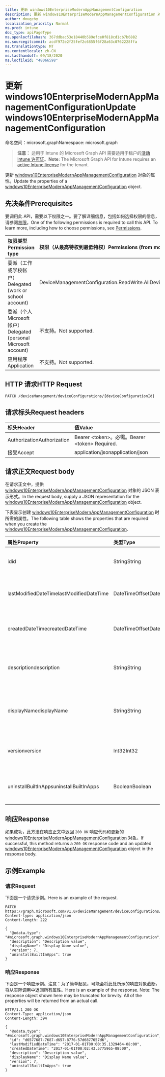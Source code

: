```yaml
---
title: 更新 windows10EnterpriseModernAppManagementConfiguration
description: 更新 windows10EnterpriseModernAppManagementConfiguration 对象的属性。
author: dougeby
localization_priority: Normal
ms.prod: intune
doc_type: apiPageType
ms.openlocfilehash: 367ddbac53e18440b589efce0f818cd1cb7b6882
ms.sourcegitcommit: acdf972e2f25fef2c6855f6f28a63c0762228ffa
ms.translationtype: MT
ms.contentlocale: zh-CN
ms.lasthandoff: 09/18/2020
ms.locfileid: "48066598"
---
```

# <a name="update-windows10enterprisemodernappmanagementconfiguration"></a><span data-ttu-id="2d822-103">更新 windows10EnterpriseModernAppManagementConfiguration</span><span class="sxs-lookup"><span data-stu-id="2d822-103">Update windows10EnterpriseModernAppManagementConfiguration</span></span>

<span data-ttu-id="2d822-104">命名空间：microsoft.graph</span><span class="sxs-lookup"><span data-stu-id="2d822-104">Namespace: microsoft.graph</span></span>

> <span data-ttu-id="2d822-105">**注意：** 适用于 Intune 的 Microsoft Graph API 需要适用于租户的[活动 Intune 许可证](https://go.microsoft.com/fwlink/?linkid=839381)。</span><span class="sxs-lookup"><span data-stu-id="2d822-105">**Note:** The Microsoft Graph API for Intune requires an [active Intune license](https://go.microsoft.com/fwlink/?linkid=839381) for the tenant.</span></span>

<span data-ttu-id="2d822-106">更新 [windows10EnterpriseModernAppManagementConfiguration](../resources/intune-deviceconfig-windows10enterprisemodernappmanagementconfiguration.md) 对象的属性。</span><span class="sxs-lookup"><span data-stu-id="2d822-106">Update the properties of a [windows10EnterpriseModernAppManagementConfiguration](../resources/intune-deviceconfig-windows10enterprisemodernappmanagementconfiguration.md) object.</span></span>

## <a name="prerequisites"></a><span data-ttu-id="2d822-107">先决条件</span><span class="sxs-lookup"><span data-stu-id="2d822-107">Prerequisites</span></span>
<span data-ttu-id="2d822-p101">要调用此 API，需要以下权限之一。要了解详细信息，包括如何选择权限的信息，请参阅[权限](/graph/permissions-reference)。</span><span class="sxs-lookup"><span data-stu-id="2d822-p101">One of the following permissions is required to call this API. To learn more, including how to choose permissions, see [Permissions](/graph/permissions-reference).</span></span>

|<span data-ttu-id="2d822-110">权限类型</span><span class="sxs-lookup"><span data-stu-id="2d822-110">Permission type</span></span>|<span data-ttu-id="2d822-111">权限（从最高特权到最低特权）</span><span class="sxs-lookup"><span data-stu-id="2d822-111">Permissions (from most to least privileged)</span></span>|
|:---|:---|
|<span data-ttu-id="2d822-112">委派（工作或学校帐户）</span><span class="sxs-lookup"><span data-stu-id="2d822-112">Delegated (work or school account)</span></span>|<span data-ttu-id="2d822-113">DeviceManagementConfiguration.ReadWrite.All</span><span class="sxs-lookup"><span data-stu-id="2d822-113">DeviceManagementConfiguration.ReadWrite.All</span></span>|
|<span data-ttu-id="2d822-114">委派（个人 Microsoft 帐户）</span><span class="sxs-lookup"><span data-stu-id="2d822-114">Delegated (personal Microsoft account)</span></span>|<span data-ttu-id="2d822-115">不支持。</span><span class="sxs-lookup"><span data-stu-id="2d822-115">Not supported.</span></span>|
|<span data-ttu-id="2d822-116">应用程序</span><span class="sxs-lookup"><span data-stu-id="2d822-116">Application</span></span>|<span data-ttu-id="2d822-117">不支持。</span><span class="sxs-lookup"><span data-stu-id="2d822-117">Not supported.</span></span>|

## <a name="http-request"></a><span data-ttu-id="2d822-118">HTTP 请求</span><span class="sxs-lookup"><span data-stu-id="2d822-118">HTTP Request</span></span>
<!-- {
  "blockType": "ignored"
}
-->
``` http
PATCH /deviceManagement/deviceConfigurations/{deviceConfigurationId}
```

## <a name="request-headers"></a><span data-ttu-id="2d822-119">请求标头</span><span class="sxs-lookup"><span data-stu-id="2d822-119">Request headers</span></span>
|<span data-ttu-id="2d822-120">标头</span><span class="sxs-lookup"><span data-stu-id="2d822-120">Header</span></span>|<span data-ttu-id="2d822-121">值</span><span class="sxs-lookup"><span data-stu-id="2d822-121">Value</span></span>|
|:---|:---|
|<span data-ttu-id="2d822-122">Authorization</span><span class="sxs-lookup"><span data-stu-id="2d822-122">Authorization</span></span>|<span data-ttu-id="2d822-123">Bearer &lt;token&gt;。必需。</span><span class="sxs-lookup"><span data-stu-id="2d822-123">Bearer &lt;token&gt; Required.</span></span>|
|<span data-ttu-id="2d822-124">接受</span><span class="sxs-lookup"><span data-stu-id="2d822-124">Accept</span></span>|<span data-ttu-id="2d822-125">application/json</span><span class="sxs-lookup"><span data-stu-id="2d822-125">application/json</span></span>|

## <a name="request-body"></a><span data-ttu-id="2d822-126">请求正文</span><span class="sxs-lookup"><span data-stu-id="2d822-126">Request body</span></span>
<span data-ttu-id="2d822-127">在请求正文中，提供 [windows10EnterpriseModernAppManagementConfiguration](../resources/intune-deviceconfig-windows10enterprisemodernappmanagementconfiguration.md) 对象的 JSON 表示形式。</span><span class="sxs-lookup"><span data-stu-id="2d822-127">In the request body, supply a JSON representation for the [windows10EnterpriseModernAppManagementConfiguration](../resources/intune-deviceconfig-windows10enterprisemodernappmanagementconfiguration.md) object.</span></span>

<span data-ttu-id="2d822-128">下表显示创建 [windows10EnterpriseModernAppManagementConfiguration](../resources/intune-deviceconfig-windows10enterprisemodernappmanagementconfiguration.md) 时所需的属性。</span><span class="sxs-lookup"><span data-stu-id="2d822-128">The following table shows the properties that are required when you create the [windows10EnterpriseModernAppManagementConfiguration](../resources/intune-deviceconfig-windows10enterprisemodernappmanagementconfiguration.md).</span></span>

|<span data-ttu-id="2d822-129">属性</span><span class="sxs-lookup"><span data-stu-id="2d822-129">Property</span></span>|<span data-ttu-id="2d822-130">类型</span><span class="sxs-lookup"><span data-stu-id="2d822-130">Type</span></span>|<span data-ttu-id="2d822-131">说明</span><span class="sxs-lookup"><span data-stu-id="2d822-131">Description</span></span>|
|:---|:---|:---|
|<span data-ttu-id="2d822-132">id</span><span class="sxs-lookup"><span data-stu-id="2d822-132">id</span></span>|<span data-ttu-id="2d822-133">String</span><span class="sxs-lookup"><span data-stu-id="2d822-133">String</span></span>|<span data-ttu-id="2d822-134">实体的键。</span><span class="sxs-lookup"><span data-stu-id="2d822-134">Key of the entity.</span></span> <span data-ttu-id="2d822-135">继承自 [deviceConfiguration](../resources/intune-deviceconfig-deviceconfiguration.md)</span><span class="sxs-lookup"><span data-stu-id="2d822-135">Inherited from [deviceConfiguration](../resources/intune-deviceconfig-deviceconfiguration.md)</span></span>|
|<span data-ttu-id="2d822-136">lastModifiedDateTime</span><span class="sxs-lookup"><span data-stu-id="2d822-136">lastModifiedDateTime</span></span>|<span data-ttu-id="2d822-137">DateTimeOffset</span><span class="sxs-lookup"><span data-stu-id="2d822-137">DateTimeOffset</span></span>|<span data-ttu-id="2d822-138">上次修改对象的日期/时间。</span><span class="sxs-lookup"><span data-stu-id="2d822-138">DateTime the object was last modified.</span></span> <span data-ttu-id="2d822-139">继承自 [deviceConfiguration](../resources/intune-deviceconfig-deviceconfiguration.md)</span><span class="sxs-lookup"><span data-stu-id="2d822-139">Inherited from [deviceConfiguration](../resources/intune-deviceconfig-deviceconfiguration.md)</span></span>|
|<span data-ttu-id="2d822-140">createdDateTime</span><span class="sxs-lookup"><span data-stu-id="2d822-140">createdDateTime</span></span>|<span data-ttu-id="2d822-141">DateTimeOffset</span><span class="sxs-lookup"><span data-stu-id="2d822-141">DateTimeOffset</span></span>|<span data-ttu-id="2d822-142">创建对象的日期/时间。</span><span class="sxs-lookup"><span data-stu-id="2d822-142">DateTime the object was created.</span></span> <span data-ttu-id="2d822-143">继承自 [deviceConfiguration](../resources/intune-deviceconfig-deviceconfiguration.md)</span><span class="sxs-lookup"><span data-stu-id="2d822-143">Inherited from [deviceConfiguration](../resources/intune-deviceconfig-deviceconfiguration.md)</span></span>|
|<span data-ttu-id="2d822-144">description</span><span class="sxs-lookup"><span data-stu-id="2d822-144">description</span></span>|<span data-ttu-id="2d822-145">String</span><span class="sxs-lookup"><span data-stu-id="2d822-145">String</span></span>|<span data-ttu-id="2d822-146">管理员提供的设备配置的说明。</span><span class="sxs-lookup"><span data-stu-id="2d822-146">Admin provided description of the Device Configuration.</span></span> <span data-ttu-id="2d822-147">继承自 [deviceConfiguration](../resources/intune-deviceconfig-deviceconfiguration.md)</span><span class="sxs-lookup"><span data-stu-id="2d822-147">Inherited from [deviceConfiguration](../resources/intune-deviceconfig-deviceconfiguration.md)</span></span>|
|<span data-ttu-id="2d822-148">displayName</span><span class="sxs-lookup"><span data-stu-id="2d822-148">displayName</span></span>|<span data-ttu-id="2d822-149">String</span><span class="sxs-lookup"><span data-stu-id="2d822-149">String</span></span>|<span data-ttu-id="2d822-150">管理员提供的设备配置的名称。</span><span class="sxs-lookup"><span data-stu-id="2d822-150">Admin provided name of the device configuration.</span></span> <span data-ttu-id="2d822-151">继承自 [deviceConfiguration](../resources/intune-deviceconfig-deviceconfiguration.md)</span><span class="sxs-lookup"><span data-stu-id="2d822-151">Inherited from [deviceConfiguration](../resources/intune-deviceconfig-deviceconfiguration.md)</span></span>|
|<span data-ttu-id="2d822-152">version</span><span class="sxs-lookup"><span data-stu-id="2d822-152">version</span></span>|<span data-ttu-id="2d822-153">Int32</span><span class="sxs-lookup"><span data-stu-id="2d822-153">Int32</span></span>|<span data-ttu-id="2d822-154">设备配置的版本。</span><span class="sxs-lookup"><span data-stu-id="2d822-154">Version of the device configuration.</span></span> <span data-ttu-id="2d822-155">继承自 [deviceConfiguration](../resources/intune-deviceconfig-deviceconfiguration.md)</span><span class="sxs-lookup"><span data-stu-id="2d822-155">Inherited from [deviceConfiguration](../resources/intune-deviceconfig-deviceconfiguration.md)</span></span>|
|<span data-ttu-id="2d822-156">uninstallBuiltInApps</span><span class="sxs-lookup"><span data-stu-id="2d822-156">uninstallBuiltInApps</span></span>|<span data-ttu-id="2d822-157">Boolean</span><span class="sxs-lookup"><span data-stu-id="2d822-157">Boolean</span></span>|<span data-ttu-id="2d822-158">指示是否卸载内置 Windows 应用的固定列表。</span><span class="sxs-lookup"><span data-stu-id="2d822-158">Indicates whether or not to uninstall a fixed list of built-in Windows apps.</span></span>|



## <a name="response"></a><span data-ttu-id="2d822-159">响应</span><span class="sxs-lookup"><span data-stu-id="2d822-159">Response</span></span>
<span data-ttu-id="2d822-160">如果成功，此方法在响应正文中返回 `200 OK` 响应代码和更新的 [windows10EnterpriseModernAppManagementConfiguration](../resources/intune-deviceconfig-windows10enterprisemodernappmanagementconfiguration.md) 对象。</span><span class="sxs-lookup"><span data-stu-id="2d822-160">If successful, this method returns a `200 OK` response code and an updated [windows10EnterpriseModernAppManagementConfiguration](../resources/intune-deviceconfig-windows10enterprisemodernappmanagementconfiguration.md) object in the response body.</span></span>

## <a name="example"></a><span data-ttu-id="2d822-161">示例</span><span class="sxs-lookup"><span data-stu-id="2d822-161">Example</span></span>

### <a name="request"></a><span data-ttu-id="2d822-162">请求</span><span class="sxs-lookup"><span data-stu-id="2d822-162">Request</span></span>
<span data-ttu-id="2d822-163">下面是一个请求示例。</span><span class="sxs-lookup"><span data-stu-id="2d822-163">Here is an example of the request.</span></span>
``` http
PATCH https://graph.microsoft.com/v1.0/deviceManagement/deviceConfigurations/{deviceConfigurationId}
Content-type: application/json
Content-length: 222

{
  "@odata.type": "#microsoft.graph.windows10EnterpriseModernAppManagementConfiguration",
  "description": "Description value",
  "displayName": "Display Name value",
  "version": 7,
  "uninstallBuiltInApps": true
}
```

### <a name="response"></a><span data-ttu-id="2d822-164">响应</span><span class="sxs-lookup"><span data-stu-id="2d822-164">Response</span></span>
<span data-ttu-id="2d822-p108">下面是一个响应示例。注意：为了简单起见，可能会将此处所示的响应对象截断。将从实际调用中返回所有属性。</span><span class="sxs-lookup"><span data-stu-id="2d822-p108">Here is an example of the response. Note: The response object shown here may be truncated for brevity. All of the properties will be returned from an actual call.</span></span>
``` http
HTTP/1.1 200 OK
Content-Type: application/json
Content-Length: 394

{
  "@odata.type": "#microsoft.graph.windows10EnterpriseModernAppManagementConfiguration",
  "id": "d6577687-7687-d657-8776-57d6877657d6",
  "lastModifiedDateTime": "2017-01-01T00:00:35.1329464-08:00",
  "createdDateTime": "2017-01-01T00:02:43.5775965-08:00",
  "description": "Description value",
  "displayName": "Display Name value",
  "version": 7,
  "uninstallBuiltInApps": true
}
```









